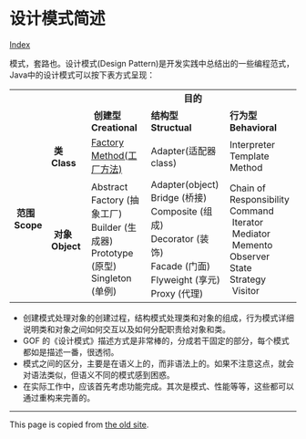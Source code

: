 # 设计模式简述

[Index](../index.md)

模式，套路也。设计模式(Design Pattern)是开发实践中总结出的一些编程范式，Java中的设计模式可以按下表方式呈现：

<table>
  <tbody>
    <tr>
      <td colspan="2" rowspan="2"> </td>
      <td colspan="3" style="text-align:center">
        <b> 目的</b>
      </td>
    </tr>
    <tr>
      <td>
        <b> 创建型 Creational</b>
      </td>
      <td>
        <b>
          结构型 Structual
          <br />
        </b>
      </td>
      <td>
        <b>行为型 Behavioral</b>
      </td>
    </tr>
    <tr>
      <td rowspan="2">
        <b>
           范围
          <br />
          Scope
          <br />
        </b>
      </td>
      <td>
        <b>
           类 Class
          <br />
        </b>
      </td>
      <td><a href="factory_method.html">Factory Method(工厂方法)</a></td>
      <td>
        Adapter(适配器 class)
      </td>
      <td>
        Interpreter
        <br />
        Template Method
        <br />
      </td>
    </tr>
    <tr>
      <td>
        <b>
           对象 Object
          <br />
        </b>
      </td>
      <td>
        Abstract Factory
        (抽象工厂)
        <br />
        Builder
        (生成器)
        <br />
        Prototype
        (原型)
        <br />
        Singleton
        (单例)
        <br />
      </td>
      <td>
        Adapter(object)
        <br />
        Bridge
        (桥接)
        <br />
        Composite
        (组成)
        <br />
        Decorator
        (装饰)
        <br />
        Facade
        (门面)
        <br />
        Flyweight
        (享元)
        <br />
        Proxy
        (代理)
        <br />
      </td>
      <td>
        Chain of Responsibility
        <br />
        Command
        <br />
         Iterator
        <br />
         Mediator
        <br />
         Memento
        <br />
        Observer
        <br />
        State
        <br />
        Strategy
        <br />
         Visitor
        <br />
      </td>
    </tr>
  </tbody>
</table>

* 创建模式处理对象的创建过程，结构模式处理类和对象的组成，行为模式详细说明类和对象之间如何交互以及如何分配职责给对象和类。
* GOF 的《设计模式》描述方式是非常棒的，分成若干固定的部分，每个模式都如是描述一番，很透彻。
* 模式之间的区分，主要是在语义上的，而非语法上的。如果不注意这点，就会对语法类似，但语义不同的模式感到困惑。
* 在实际工作中，应该首先考虑功能完成。其次是模式、性能等等，这些都可以通过重构来完善的。

---

This page is copied from [the old site](https://sites.google.com/site/iridiumsite/it/software-engineering/design-pattern).
